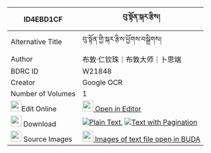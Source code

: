 |ID4EBD1CF|བུ་སྟོན་སྐར་རྩིས། 
| --- | --- 
|Alternative Title |བུ་སྟོན་གྱི་སྐར་རྩིས་ཕྱོགས་བསྒྲིགས།
|Author| 布敦·仁钦珠｜布敦大师｜卜思端
|BDRC ID | W21848
|Creator | Google OCR
|Number of Volumes| 1
|<img width="25" src="https://img.icons8.com/color/25/000000/edit-property.png">Edit Online| [<img width="25" src="https://avatars.githubusercontent.com/u/45091458?s=200&v=4"> Open in Editor](http://editor.openpecha.org/ID4EBD1CF)
|<img width="25" src="https://img.icons8.com/fluent/48/000000/download-2.png"/>  Download | [![](https://img.icons8.com/color/20/000000/txt.png)Plain Text](https://github.com/Openpecha/ID4EBD1CF/releases/download/v2/bu_ton_kartsi_plain_ID4EBD1CF.zip), [![](https://img.icons8.com/color/20/000000/txt.png)Text with Pagination](https://github.com/Openpecha/ID4EBD1CF/releases/download/v2/bu_ton_kartsi_pages_ID4EBD1CF.zip)
|<img width="25" src="https://img.icons8.com/plasticine/100/000000/pictures-folder.png"/>  Source Images | [<img width="25" src="https://library.bdrc.io/icons/BUDA-small.svg"> Images of text file open in BUDA](https://library.bdrc.io/show/bdr:W21848)